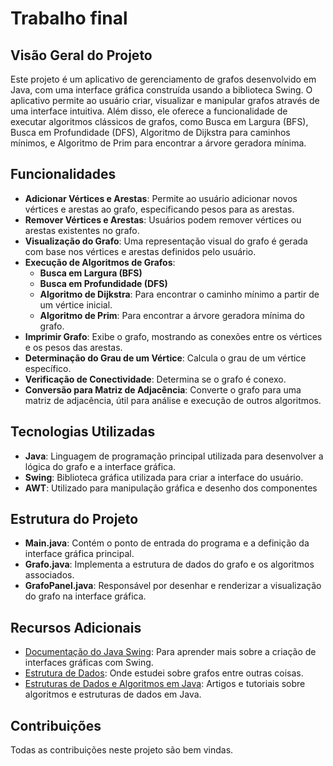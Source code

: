 # Trabalho final

## Visão Geral do Projeto

Este projeto é um aplicativo de gerenciamento de grafos desenvolvido em Java, com uma interface gráfica construída usando a biblioteca Swing. O aplicativo permite ao usuário criar, visualizar e manipular grafos através de uma interface intuitiva. Além disso, ele oferece a funcionalidade de executar algoritmos clássicos de grafos, como Busca em Largura (BFS), Busca em Profundidade (DFS), Algoritmo de Dijkstra para caminhos mínimos, e Algoritmo de Prim para encontrar a árvore geradora mínima.

## Funcionalidades

- **Adicionar Vértices e Arestas**: Permite ao usuário adicionar novos vértices e arestas ao grafo, especificando pesos para as arestas.
- **Remover Vértices e Arestas**: Usuários podem remover vértices ou arestas existentes no grafo.
- **Visualização do Grafo**: Uma representação visual do grafo é gerada com base nos vértices e arestas definidos pelo usuário.
- **Execução de Algoritmos de Grafos**:
  - **Busca em Largura (BFS)**
  - **Busca em Profundidade (DFS)**
  - **Algoritmo de Dijkstra**: Para encontrar o caminho mínimo a partir de um vértice inicial.
  - **Algoritmo de Prim**: Para encontrar a árvore geradora mínima do grafo.
- **Imprimir Grafo**: Exibe o grafo, mostrando as conexões entre os vértices e os pesos das arestas.
- **Determinação do Grau de um Vértice**: Calcula o grau de um vértice específico.
- **Verificação de Conectividade**: Determina se o grafo é conexo.
- **Conversão para Matriz de Adjacência**: Converte o grafo para uma matriz de adjacência, útil para análise e execução de outros algoritmos.

## Tecnologias Utilizadas

- **Java**: Linguagem de programação principal utilizada para desenvolver a lógica do grafo e a interface gráfica.
- **Swing**: Biblioteca gráfica utilizada para criar a interface do usuário.
- **AWT**: Utilizado para manipulação gráfica e desenho dos componentes

## Estrutura do Projeto

- **Main.java**: Contém o ponto de entrada do programa e a definição da interface gráfica principal.
- **Grafo.java**: Implementa a estrutura de dados do grafo e os algoritmos associados.
- **GrafoPanel.java**: Responsável por desenhar e renderizar a visualização do grafo na interface gráfica.


## Recursos Adicionais

- [Documentação do Java Swing](https://docs.oracle.com/javase/7/docs/api/javax/swing/package-summary.html): Para aprender mais sobre a criação de interfaces gráficas com Swing.
- [Estrutura de Dados](https://github.com/fgsantosti/estruturadedados/blob/c0728007aeaf999337e610e591a8b25ae25bfa61/Estrutura_de_Dados.ipynb): Onde estudei sobre grafos entre outras coisas.
- [Estruturas de Dados e Algoritmos em Java](https://www.baeldung.com/java-algorithms): Artigos e tutoriais sobre algoritmos e estruturas de dados em Java.

## Contribuições

Todas as contribuições neste projeto são bem vindas.

